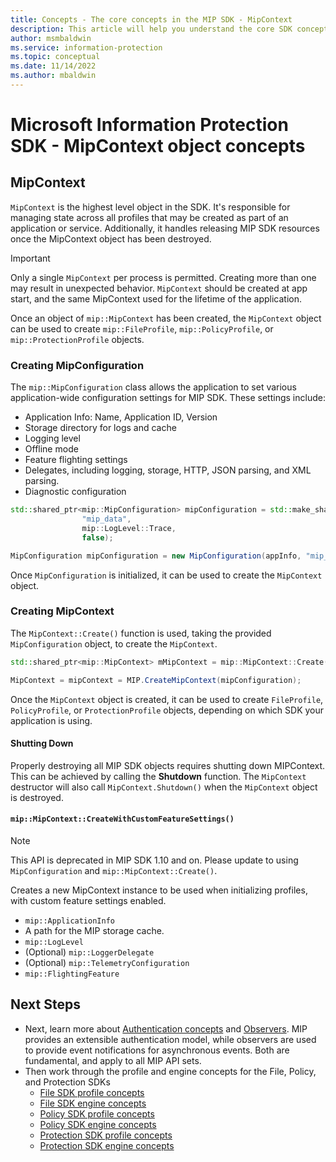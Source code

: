 ```yaml
---
title: Concepts - The core concepts in the MIP SDK - MipContext
description: This article will help you understand the core SDK concept called MipContext, which drives application initialization.
author: msmbaldwin
ms.service: information-protection
ms.topic: conceptual
ms.date: 11/14/2022
ms.author: mbaldwin
---
```


# Microsoft Information Protection SDK - MipContext object concepts

## MipContext

`MipContext` is the highest level object in the SDK. It's responsible for managing state across all profiles that may be created as part of an application or service. Additionally, it handles releasing MIP SDK resources once the MipContext object has been destroyed. 

> [!IMPORTANT]
> Only a single `MipContext` per process is permitted. Creating more than one may result in unexpected behavior. `MipContext` should be created at app start, and the same MipContext used for the lifetime of the application. 

Once an object of `mip::MipContext` has been created, the `MipContext` object can be used to create `mip::FileProfile`, `mip::PolicyProfile`, or `mip::ProtectionProfile` objects.

### Creating MipConfiguration

The `mip::MipConfiguration` class allows the application to set various application-wide configuration settings for MIP SDK. These settings include: 

- Application Info: Name, Application ID, Version
- Storage directory for logs and cache
- Logging level
- Offline mode
- Feature flighting settings
- Delegates, including logging, storage, HTTP, JSON parsing, and XML parsing.
- Diagnostic configuration

```cpp
std::shared_ptr<mip::MipConfiguration> mipConfiguration = std::make_shared<mip::MipConfiguration>(mAppInfo,
				"mip_data",
				mip::LogLevel::Trace,
				false);
```

```csharp
MipConfiguration mipConfiguration = new MipConfiguration(appInfo, "mip_data", LogLevel.Trace, false);
```

Once `MipConfiguration` is initialized, it can be used to create the `MipContext` object.

### Creating MipContext

The `MipContext::Create()` function is used, taking the provided `MipConfiguration` object, to create the `MipContext`.

```cpp
std::shared_ptr<mip::MipContext> mMipContext = mip::MipContext::Create(mipConfiguration);
```

```csharp
MipContext = mipContext = MIP.CreateMipContext(mipConfiguration);
```

Once the `MipContext` object is created, it can be used to create `FileProfile`, `PolicyProfile`, or `ProtectionProfile` objects, depending on which SDK your application is using.

#### Shutting Down

Properly destroying all MIP SDK objects requires shutting down MIPContext. This can be achieved by calling the **Shutdown** function. The `MipContext` destructor will also call `MipContext.Shutdown()` when the `MipContext` object is destroyed.

<!--remove from docs in 1.11 -->
#### `mip::MipContext::CreateWithCustomFeatureSettings()`

> [!NOTE]
> This API is deprecated in MIP SDK 1.10 and on. Please update to using `MipConfiguration` and `mip::MipContext::Create()`.

Creates a new MipContext instance to be used when initializing profiles, with custom feature settings enabled.

- `mip::ApplicationInfo`
- A path for the MIP storage cache.
- `mip::LogLevel`
- (Optional) `mip::LoggerDelegate`
- (Optional) `mip::TelemetryConfiguration`
- `mip::FlightingFeature`

## Next Steps

- Next, learn more about [Authentication concepts](concept-authentication-cpp.md) and [Observers](concept-async-observers.md). MIP provides an extensible authentication model, while observers are used to provide event notifications for asynchronous events. Both are fundamental, and apply to all MIP API sets.
- Then work through the profile and engine concepts for the File, Policy, and Protection SDKs
  - [File SDK profile concepts](concept-profile-engine-file-profile-cpp.md)
  - [File SDK engine concepts](concept-profile-engine-file-engine-cpp.md)
  - [Policy SDK profile concepts](concept-profile-engine-file-profile-cpp.md)
  - [Policy SDK engine concepts](concept-profile-engine-file-engine-cpp.md)
  - [Protection SDK profile concepts](concept-profile-engine-file-profile-cpp.md)
  - [Protection SDK engine concepts](concept-profile-engine-file-engine-cpp.md)

